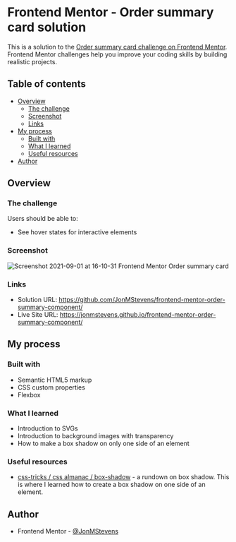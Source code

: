 # Frontend Mentor - Order summary card solution

This is a solution to the [Order summary card challenge on Frontend Mentor](https://www.frontendmentor.io/challenges/order-summary-component-QlPmajDUj). Frontend Mentor challenges help you improve your coding skills by building realistic projects. 

## Table of contents

- [Overview](#overview)
  - [The challenge](#the-challenge)
  - [Screenshot](#screenshot)
  - [Links](#links)
- [My process](#my-process)
  - [Built with](#built-with)
  - [What I learned](#what-i-learned)
  - [Useful resources](#useful-resources)
- [Author](#author)

<a name="overview"></a>
## Overview

### The challenge

Users should be able to:

- See hover states for interactive elements

### Screenshot

![Screenshot 2021-09-01 at 16-10-31 Frontend Mentor Order summary card](https://user-images.githubusercontent.com/32622980/131738932-a5932ed0-7db8-46c1-b0a7-f7d25b444268.png)

### Links

- Solution URL: https://github.com/JonMStevens/frontend-mentor-order-summary-component/
- Live Site URL: https://jonmstevens.github.io/frontend-mentor-order-summary-component/

## My process

### Built with

- Semantic HTML5 markup
- CSS custom properties
- Flexbox

### What I learned

 - Introduction to SVGs
 - Introduction to background images with transparency
 - How to make a box shadow on only one side of an element
 
### Useful resources

- [css-tricks / css almanac / box-shadow](https://css-tricks.com/almanac/properties/b/box-shadow/) - a rundown on box shadow. This is where I learned how to create a box shadow on one side of an element.

## Author
- Frontend Mentor - [@JonMStevens](https://www.frontendmentor.io/profile/JonMStevens)
